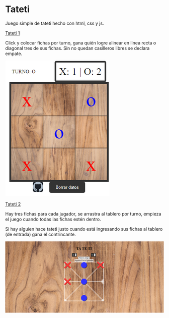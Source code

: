 # Tateti
Juego simple de tateti hecho con html, css y js.

[Tateti 1](https://montexbjeliseo.github.io/tateti_js/)

Click y colocar fichas por turno, gana quién logre alinear en linea recta o diagonal tres de sus fichas. Sin no quedan casilleros libres se declara empate.

![Tateti1_screenshot](tateti1.png)

[Tateti 2](https://montexbjeliseo.github.io/tateti_js/tateti.html)

Hay tres fichas para cada jugador, se arrastra al tablero por turno, empieza el juego cuando todas las fichas estén dentro.

Si hay alguien hace tateti justo cuando está ingresando sus fichas al tablero (de entrada) gana el contrincante.

![Tateti2_screenshot](tateti2.png)
